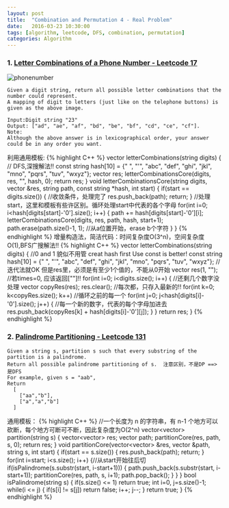 ```yaml
---
layout: post
title:  "Combination and Permutation 4 - Real Problem"
date:   2016-03-23 10:30:00
tags: [algorithm, leetcode, DFS, combination, permutation]
categories: Algorithm
---
```


### 1. [Letter Combinations of a Phone Number - Leetcode 17](https://leetcode.com/problems/letter-combinations-of-a-phone-number/)
![phonenumber](http://7xno5y.com1.z0.glb.clouddn.com/phonenumber.png)

```
Given a digit string, return all possible letter combinations that the number could represent.
A mapping of digit to letters (just like on the telephone buttons) is given as the above image.

Input:Digit string "23"
Output: ["ad", "ae", "af", "bd", "be", "bf", "cd", "ce", "cf"].
Note:
Although the above answer is in lexicographical order, your answer could be in any order you want.
```

利用通用模板:
{% highlight C++ %}
vector<string> letterCombinations(string digits) {
    // DFS,深搜解法!!
    const string hash[10] = {" ", "'", "abc", "def", "ghi", "jkl", "mno", "pqrs", "tuv", "wxyz"};
    vector<string> res;
    letterCombinationsCore(digits, res, "", hash, 0);
    return res;
}
void letterCombinationsCore(string digits, vector<string> &res, string path, const string *hash, int start) {
    if(start == digits.size()) {  //收敛条件，处理完了
        res.push_back(path);
        return;
    }
    //处理start，这里和模板有些许区别。循环处理start中代表的各个字母
    for(int i=0; i<hash[digits[start]-'0'].size(); i++) {
        path += hash[digits[start]-'0'][i];
        letterCombinationsCore(digits, res, path, hash, start+1);
        path.erase(path.size()-1, 1);   //从a位置开始，erase b个字符
    }
}
{% endhighlight %}
增量构造法，简洁代码：时间复杂度O(3^n)，空间复杂度O(1),BFS广搜解法!!
{% highlight C++ %}
vector<string> letterCombinations(string digits) {
    //0 and 1 貌似不用管  creat hash first  Use const is better!
    const string hash[10] = {" ", "'", "abc", "def", "ghi", "jkl", "mno", "pqrs", "tuv", "wxyz"};
    //迭代法就OK  但是res里，必须是有至少1个值的，不能从0开始
    vector<string> res(1, "");  //若times=0, 应该返回[""]!!
    for(int i=0; i<digits.size(); i++) {    //还剩几个数字没处理
        vector<string> copyRes(res);
        res.clear();    //每次都，只存入最新的!!
        for(int k=0; k<copyRes.size(); k++) //循环之前的每一个
            for(int j=0; j<hash[digits[i]-'0'].size(); j++) {   //每一个新的数字，代表的每个字母加进去
                res.push_back(copyRes[k] + hash[digits[i]-'0'][j]);
            }
    }
    return res;
}
{% endhighlight %}

### 2. [Palindrome Partitioning - Leetcode 131](https://leetcode.com/problems/palindrome-partitioning/)
```
Given a string s, partition s such that every substring of the partition is a palindrome.
Return all possible palindrome partitioning of s.  注意区别，不是DP ==> 是DFS
For example, given s = "aab",
Return
  [
    ["aa","b"],
    ["a","a","b"]
  ]
```

通用模板：
{% highlight C++ %}
//一个长度为 n 的字符串，有 n-1 个地方可以砍断，每个地方可断可不断，因此复杂度为O(2^n)
vector<vector<string>> partition(string s) {
    vector<vector<string>> res;
    vector<string> path;
    partitionCore(res, path, s, 0);
    return res;
}
void partitionCore(vector<vector<string>> &res, vector<string> &path, string s, int start) {
    if(start == s.size()) {
        res.push_back(path);
        return;
    }
    for(int i=start; i<s.size(); i++) {//从start开始往后切
        if(isPalindrome(s.substr(start, i-start+1))) {
            path.push_back(s.substr(start, i-start+1));
            partitionCore(res, path, s, i+1);
            path.pop_back();
        }
    }
}
bool isPalindrome(string s) {
    if(s.size() <= 1)
        return true;
    int i=0, j=s.size()-1;
    while(i <= j) {
        if(s[i] != s[j])
            return false;
        i++;    j--;
    }
    return true;
}
{% endhighlight %}
